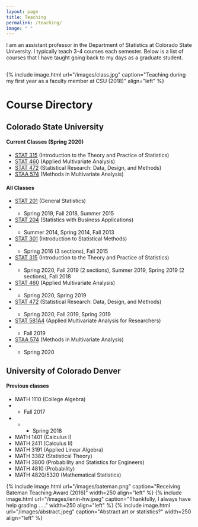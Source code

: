 ```yaml
---
layout: page
title: Teaching
permalink: /teaching/
image: " "
---
```


I am an assistant professor in the Department of Statistics at Colorado State University. I typically teach 3-4 courses each semester. Below is a list of courses that I have taught going back to my days as a graduate student. 

<hr style="clear:both;visibility: hidden;" />  


{% include image.html url="/images/class.jpg" caption="Teaching during my first year as a faculty member at CSU (2018)" align="left" %}
 


# Course Directory

## Colorado State University

#### Current Classes (Spring 2020)
- [STAT 315](/teaching/stat315) (Introduction to the Theory and Practice of Statistics) 
- [STAT 460](/teaching/stat460) (Applied Multivariate Analysis)
- [STAT 472](/teaching/stat472) (Statistical Research: Data, Design, and Methods)
- [STAA 574](/teaching/staa574) (Methods in Multivariate Analysis)

#### All Classes

- [STAT 201](/teaching/stat201) (General Statistics)
- - Spring 2019, Fall 2018, Summer 2015
- [STAT 204](/teaching/stat204) (Statistics with Business Applications)
- - Summer 2014, Spring 2014, Fall 2013
- [STAT 301](/teaching/stat301) (Introduction to Statistical Methods)
- - Spring 2016 (3 sections), Fall 2015
- [STAT 315](/teaching/stat315) (Introduction to the Theory and Practice of Statistics) 
- - Spring 2020, Fall 2019 (2 sections), Summer 2019, Spring 2019 (2 sections), Fall 2018
- [STAT 460](/teaching/stat460) (Applied Multivariate Analysis)
- - Spring 2020, Spring 2019
- [STAT 472](/teaching/stat472) (Statistical Research: Data, Design, and Methods)
- - Spring 2020, Fall 2019, Spring 2019
- [STAT 581A4](/teaching/stat581a4) (Applied Multivariate Analysis for Researchers)
- - Fall 2019
- [STAA 574](/teaching/staa574) (Methods in Multivariate Analysis)
- - Spring 2020

## University of Colorado Denver

#### Previous classes

- MATH 1110 (College Algebra)
- - Fall 2017
- - - Spring 2018
- MATH 1401 (Calculus I)
- MATH 2411 (Calculus II)
- MATH 3191 (Applied Linear Algebra)
- MATH 3382 (Statistical Theory)
- MATH 3800 (Probability and Statistics for Engineers)
- MATH 4810 (Probability)
- MATH 4820/5320 (Mathematical Statistics)


{% include image.html url="/images/bateman.png" caption="Receiving Bateman Teaching Award (2016)" width=250 align="left" %}
{% include image.html url="/images/lenin-hw.jpeg" caption="Thankfully, I always have help grading . . ." width=250 align="left" %}
{% include image.html url="/images/abstract.jpeg" caption="Abstract art or statistics?" width=250 align="left" %}


